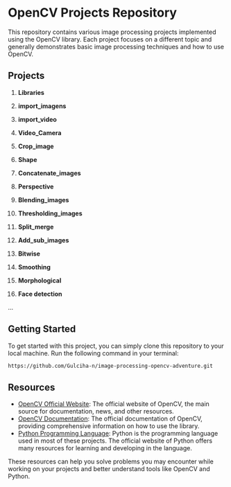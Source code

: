 # OpenCV Projects Repository

This repository contains various image processing projects implemented using the OpenCV library. Each project focuses on a different topic and generally demonstrates basic image processing techniques and how to use OpenCV.

## Projects

1. **Libraries**
   
3. **import_imagens**

4. **import_video**

5. **Video_Camera**

6. **Crop_image**

7. **Shape**

8. **Concatenate_images**

9. **Perspective**

10. **Blending_images**

11. **Thresholding_images**

12. **Split_merge**

13. **Add_sub_images**

14. **Bitwise**

15. **Smoothing**

16. **Morphological**

17. **Face detection**

...

## Getting Started

To get started with this project, you can simply clone this repository to your local machine. Run the following command in your terminal:

```bash
https://github.com/Gulciha-n/image-processing-opencv-adventure.git
```

## Resources

- [OpenCV Official Website](https://opencv.org/): The official website of OpenCV, the main source for documentation, news, and other resources.
- [OpenCV Documentation](https://docs.opencv.org/): The official documentation of OpenCV, providing comprehensive information on how to use the library.
- [Python Programming Language](https://www.python.org/): Python is the programming language used in most of these projects. The official website of Python offers many resources for learning and developing in the language.

These resources can help you solve problems you may encounter while working on your projects and better understand tools like OpenCV and Python.


